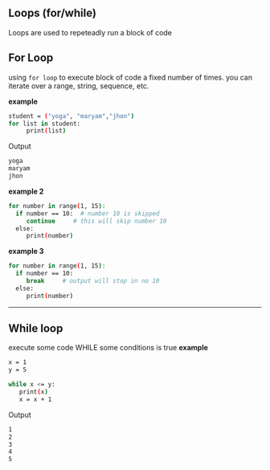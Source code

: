 ## Loops (for/while)
 Loops are used to repeteadly run a block of code

## For Loop
using ``` for loop ``` to execute block of code a fixed number of times. you can iterate over a range, string, sequence, etc. 

**example**
```bash
student = ("yoga", "maryam","jhon")
for list in student:
     print(list) 
```
Output
```bash
yoga
maryam
jhon
```

**example 2**
```bash
for number in range(1, 15):
  if number == 10:  # number 10 is skipped
     continue     # this will skip number 10     
  else:  
     print(number)
```

**example 3**
```bash
for number in range(1, 15):
  if number == 10: 
     break     # output will stop in no 10     
  else:  
     print(number)
```
---

## While loop
execute some code WHILE some conditions is true
**example**
```bash
x = 1
y = 5

while x <= y:
   print(x)
   x = x + 1
```
Output
```bash
1
2
3
4
5
```

